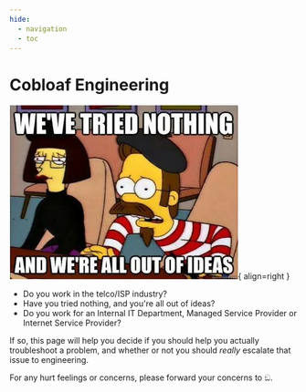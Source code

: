 ```yaml
---
hide:
  - navigation
  - toc
---
```


# Cobloaf Engineering

![We've tried nothing and we're all out of ideas!](outofideas.webp){ align=right }

- Do you work in the telco/ISP industry?
- Have you tried nothing, and you're all out of ideas?
- Do you work for an Internal IT Department, Managed Service Provider or Internet Service Provider?

If so, this page will help you decide if you should help you actually troubleshoot a problem, and whether or not you should _really_ escalate that issue to engineering.

For any hurt feelings or concerns, please forward your concerns to ඞ.
